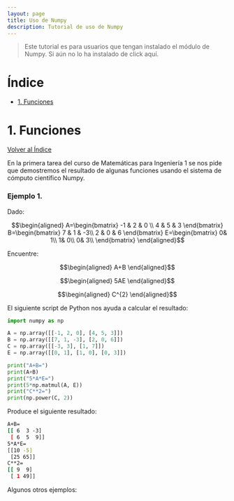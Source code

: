 ```yaml
---
layout: page
title: Uso de Numpy
description: Tutorial de uso de Numpy
---
```

> Este tutorial es para usuarios que tengan instalado el módulo de Numpy. Si aún no lo ha instalado de click aquí.

# Índice
- [1. Funciones](#1.-funciones)


# 1. Funciones
[Volver al Índice](#índice)

En la primera tarea del curso de Matemáticas para Ingeniería 1 se nos pide que demostremos el resultado de algunas funciones usando el sistema de cómputo científico Numpy.

### Ejemplo 1.

Dado:

$$\begin{aligned}
A=\begin{bmatrix}
-1 & 2 & 0 \\
4 & 5 & 3 
\end{bmatrix}
B=\begin{bmatrix}
7 & 1 & -3\\
2 & 0 & 6 
\end{bmatrix}
E=\begin{bmatrix}
 0& 1\\
 1& 0\\
 0& 3\\
\end{bmatrix}
\end{aligned}$$

Encuentre:

$$\begin{aligned}
A+B
\end{aligned}$$

$$\begin{aligned}
5AE
\end{aligned}$$

$$\begin{aligned}
C^{2}
\end{aligned}$$

El siguiente script de Python nos ayuda a calcular el resultado:

```python
import numpy as np

A = np.array([[-1, 2, 0], [4, 5, 3]])
B = np.array([[7, 1, -3], [2, 0, 6]])
C = np.array([[-3, 3], [1, 7]])
E = np.array([[0, 1], [1, 0], [0, 3]])

print("A+B=")
print(A+B)
print("5*A*E=")
print(5*np.matmul(A, E))
print("C**2=")
print(np.power(C, 2))
```

Produce el siguiente resultado:
```bash
A+B=
[[ 6  3 -3]
 [ 6  5  9]]
5*A*E=
[[10 -5]
 [25 65]]
C**2=
[[ 9  9]
 [ 1 49]]
```

Algunos otros ejemplos:

<!-- Note: this is how to write a comment in HTML. Everything in here won't show up on your webpage.-->

<!--
To increase the size of the title, use fewer # in front of the paper title.
To decrease the size of the title, use more #. 
To remove the italics, remove the * before and after the description
To remove the underline from the title, remove the <u> tags (<u> and </u>)
-->
